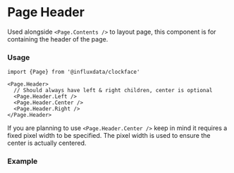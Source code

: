 # Page Header

Used alongside `<Page.Contents />` to layout  page, this component is for containing the header of the page.

### Usage
```tsx
import {Page} from '@influxdata/clockface'
```
```tsx
<Page.Header>
  // Should always have left & right children, center is optional
  <Page.Header.Left />
  <Page.Header.Center />
  <Page.Header.Right />
</Page.Header>
```

If you are planning to use `<Page.Header.Center />` keep in mind it requires a fixed pixel width to be specified. The pixel width is used to ensure the center is actually centered.

### Example
<!-- STORY -->


<!-- STORY HIDE START -->

<!-- STORY HIDE END -->

<!-- PROPS -->

